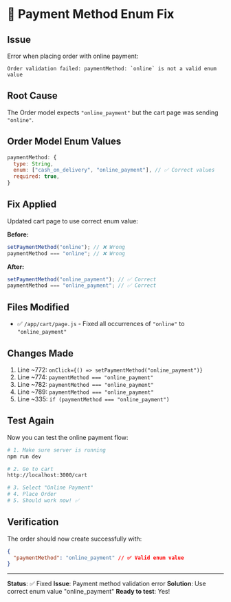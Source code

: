 # 🔧 Payment Method Enum Fix

## Issue

Error when placing order with online payment:

```
Order validation failed: paymentMethod: `online` is not a valid enum value
```

## Root Cause

The Order model expects `"online_payment"` but the cart page was sending `"online"`.

## Order Model Enum Values

```javascript
paymentMethod: {
  type: String,
  enum: ["cash_on_delivery", "online_payment"], // ✅ Correct values
  required: true,
}
```

## Fix Applied

Updated cart page to use correct enum value:

**Before:**

```javascript
setPaymentMethod("online"); // ❌ Wrong
paymentMethod === "online"; // ❌ Wrong
```

**After:**

```javascript
setPaymentMethod("online_payment"); // ✅ Correct
paymentMethod === "online_payment"; // ✅ Correct
```

## Files Modified

- ✅ `/app/cart/page.js` - Fixed all occurrences of `"online"` to `"online_payment"`

## Changes Made

1. Line ~772: `onClick={() => setPaymentMethod("online_payment")}`
2. Line ~774: `paymentMethod === "online_payment"`
3. Line ~782: `paymentMethod === "online_payment"`
4. Line ~789: `paymentMethod === "online_payment"`
5. Line ~335: `if (paymentMethod === "online_payment")`

## Test Again

Now you can test the online payment flow:

```bash
# 1. Make sure server is running
npm run dev

# 2. Go to cart
http://localhost:3000/cart

# 3. Select "Online Payment"
# 4. Place Order
# 5. Should work now! ✅
```

## Verification

The order should now create successfully with:

```json
{
  "paymentMethod": "online_payment" // ✅ Valid enum value
}
```

---

**Status**: ✅ Fixed
**Issue**: Payment method validation error
**Solution**: Use correct enum value "online_payment"
**Ready to test**: Yes!
